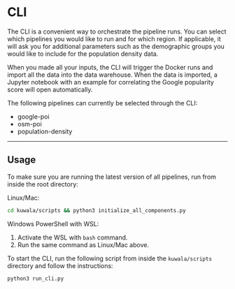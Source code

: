 # CLI

The CLI is a convenient way to orchestrate the pipeline runs. You can select which pipelines you would like to run and
for which region. If applicable, it will ask you for additional parameters such as the demographic groups you would like
to include for the population density data.

When you made all your inputs, the CLI will trigger the Docker runs and import all the data into the data warehouse.
When the data is imported, a Jupyter notebook with an example for correlating the Google popularity score will open
automatically.

The following pipelines can currently be selected through the CLI:

- google-poi
- osm-poi
- population-density

---

## Usage

To make sure you are running the latest version of all pipelines, run from inside the root directory:

Linux/Mac:

```zsh
cd kuwala/scripts && python3 initialize_all_components.py
```

Windows PowerShell with WSL:
1) Activate the WSL with `bash` command.
2) Run the same command as Linux/Mac above.

To start the CLI, run the following script from inside the `kuwala/scripts` directory and follow the instructions:

```zsh
python3 run_cli.py
```